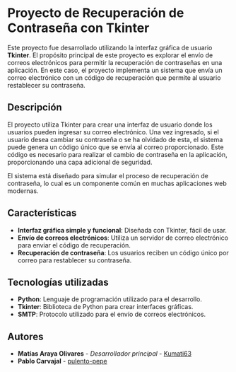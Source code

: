 # Proyecto de Recuperación de Contraseña con Tkinter

Este proyecto fue desarrollado utilizando la interfaz gráfica de usuario **Tkinter**. El propósito principal de este proyecto es explorar el envío de correos electrónicos para permitir la recuperación de contraseñas en una aplicación. En este caso, el proyecto implementa un sistema que envía un correo electrónico con un código de recuperación que permite al usuario restablecer su contraseña.

## Descripción

El proyecto utiliza Tkinter para crear una interfaz de usuario donde los usuarios pueden ingresar su correo electrónico. Una vez ingresado, si el usuario desea cambiar su contraseña o se ha olvidado de esta, el sistema puede genera un código único que se envía al correo proporcionado. Este código es necesario para realizar el cambio de contraseña en la aplicación, proporcionando una capa adicional de seguridad.

El sistema está diseñado para simular el proceso de recuperación de contraseña, lo cual es un componente común en muchas aplicaciones web modernas.

## Características

- **Interfaz gráfica simple y funcional**: Diseñada con Tkinter, fácil de usar.
- **Envío de correos electrónicos**: Utiliza un servidor de correo electrónico para enviar el código de recuperación.
- **Recuperación de contraseña**: Los usuarios reciben un código único por correo para restablecer su contraseña.

## Tecnologías utilizadas

- **Python**: Lenguaje de programación utilizado para el desarrollo.
- **Tkinter**: Biblioteca de Python para crear interfaces gráficas.
- **SMTP**: Protocolo utilizado para el envío de correos electrónicos.

## Autores

- **Matías Araya Olivares** - *Desarrollador principal* - [Kumati63](https://github.com/Kumati63)
- **Pablo Carvajal** - [pulento-pepe](https://github.com/pulento-pepe)
